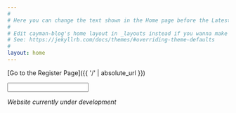 ```yaml
---
#
# Here you can change the text shown in the Home page before the Latest Posts section.
#
# Edit cayman-blog's home layout in _layouts instead if you wanna make some changes
# See: https://jekyllrb.com/docs/themes/#overriding-theme-defaults
#
layout: home
---
```


[Go to the Register Page]({{ '/' | absolute_url }})

<input type="url">

<em>Website currently under development</em>

